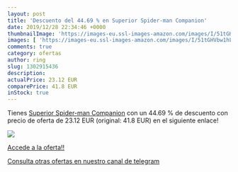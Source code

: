 ```yaml
---
layout: post
title: 'Descuento del 44.69 % en Superior Spider-man Companion'
date: 2019/12/28 22:34:46 +0000
thumbnailImage: 'https://images-eu.ssl-images-amazon.com/images/I/51tGHVbw1hL._SL200_.jpg'
images: [ 'https://images-eu.ssl-images-amazon.com/images/I/51tGHVbw1hL._SL200_.jpg' ]
comments: true
category: ofertas
author: ring
slug: 1302915436
description:
actualPrice: 23.12 EUR
comparePrice: 41.8 EUR
inStock: true
---
```


Tienes [Superior Spider-man Companion](https://www.amazon.com/dp/1302915436/?tag=redken08-20) con un 44.69 % de descuento con precio de oferta de 23.12 EUR (original: 41.8 EUR) en el siguiente enlace!

[![](https://images-eu.ssl-images-amazon.com/images/I/51tGHVbw1hL._SL200_.jpg)](https://www.amazon.com/dp/1302915436/?tag=redken08-20)

[Accede a la oferta!!](https://www.amazon.com/dp/1302915436/?tag=redken08-20)

[Consulta otras ofertas en nuestro canal de telegram](https://t.me/s/ofertas25)
